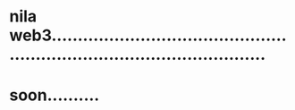 # nila web3..............................................................................................
# soon..........
